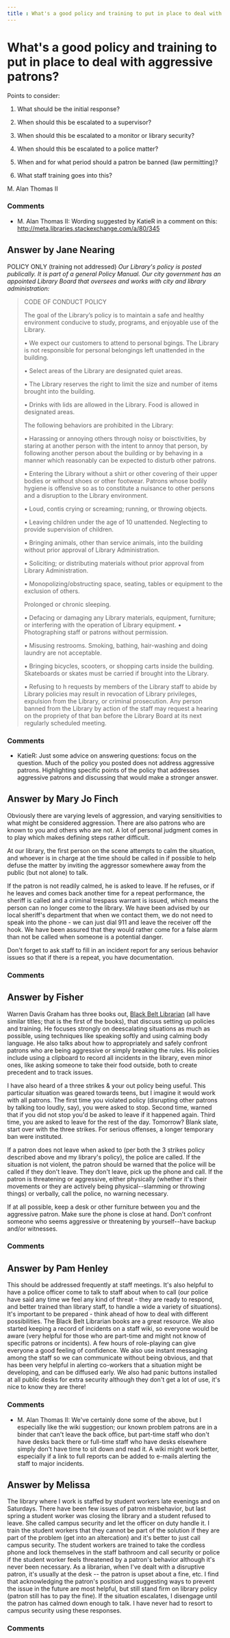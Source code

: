 ```yaml
---
title : What's a good policy and training to put in place to deal with aggressive patrons?
---
```

What's a good policy and training to put in place to deal with aggressive patrons?
=====================
Points to consider:

1.  What should be the initial response?

2.  When should this be escalated to a supervisor?

3.  When should this be escalated to a monitor or library security?

4.  When should this be escalated to a police matter?

5.  When and for what period should a patron be banned (law permitting)?

6.  What staff training goes into this?



M. Alan Thomas II

### Comments ###
* M. Alan Thomas II: Wording suggested by KatieR in a comment on this:
http://meta.libraries.stackexchange.com/a/80/345


Answer by Jane Nearing
----------------
POLICY ONLY (training not addressed) *Our Library's policy is posted
publically. It is part of a general Policy Manual. Our city government
has an appointed Library Board that oversees and works with city and
library administration:*

> CODE OF CONDUCT POLICY
>
> The goal of the Library’s policy is to maintain a safe and healthy
> environment conducive to study, programs, and enjoyable use of the
> Library.
>
> • We expect our customers to attend to personal bgings. The Library is
> not responsible for personal belongings left unattended in the
> building.
>
> • Select areas of the Library are designated quiet areas.
>
> • The Library reserves the right to limit the size and number of items
> brought into the building.
>
> • Drinks with lids are allowed in the Library. Food is allowed in
> designated areas.
>
> The following behaviors are prohibited in the Library:
>
> • Harassing or annoying others through noisy or boisctivities, by
> staring at another person with the intent to annoy that person, by
> following another person about the building or by behaving in a manner
> which reasonably can be expected to disturb other patrons.
>
> • Entering the Library without a shirt or other covering of their
> upper bodies or without shoes or other footwear. Patrons whose bodily
> hygiene is offensive so as to constitute a nuisance to other persons
> and a disruption to the Library environment.
>
> • Loud, contis crying or screaming; running, or throwing objects.
>
> • Leaving children under the age of 10 unattended. Neglecting to
> provide supervision of children.
>
> • Bringing animals, other than service animals, into the building
> without prior approval of Library Administration.
>
> • Soliciting; or distributing materials without prior approval from
> Library Administration.
>
> • Monopolizing/obstructing space, seating, tables or equipment to the
> exclusion of others.
>
> Prolonged or chronic sleeping.
>
> • Defacing or damaging any Library materials, equipment, furniture; or
> interfering with the operation of Library equipment. • Photographing
> staff or patrons without permission.
>
> • Misusing restrooms. Smoking, bathing, hair-washing and doing laundry
> are not acceptable.
>
> • Bringing bicycles, scooters, or shopping carts inside the building.
> Skateboards or skates must be carried if brought into the Library.
>
> • Refusing to h requests by members of the Library staff to abide by
> Library policies may result in revocation of Library privileges,
> expulsion from the Library, or criminal prosecution. Any person banned
> from the Library by action of the staff may request a hearing on the
> propriety of that ban before the Library Board at its next regularly
> scheduled meeting.

### Comments ###
* KatieR: Just some advice on answering questions: focus on the question. Much of
the policy you posted does not address aggressive patrons. Highlighting
specific points of the policy that addresses aggressive patrons and
discussing that would make a stronger answer.

Answer by Mary Jo Finch
----------------
Obviously there are varying levels of aggression, and varying
sensitivities to what might be considered aggression. There are also
patrons who are known to you and others who are not. A lot of personal
judgment comes in to play which makes defining steps rather difficult.

At our library, the first person on the scene attempts to calm the
situation, and whoever is in charge at the time should be called in if
possible to help defuse the matter by inviting the aggressor somewhere
away from the public (but not alone) to talk.

If the patron is not readily calmed, he is asked to leave. If he
refuses, or if he leaves and comes back another time for a repeat
performance, the sheriff is called and a criminal trespass warrant is
issued, which means the person can no longer come to the library. We
have been advised by our local sheriff's department that when we contact
them, we do not need to speak into the phone - we can just dial 911 and
leave the receiver off the hook. We have been assured that they would
rather come for a false alarm than not be called when someone is a
potential danger.

Don't forget to ask staff to fill in an incident report for any serious
behavior issues so that if there is a repeat, you have documentation.

### Comments ###

Answer by Fisher
----------------
Warren Davis Graham has three books out, [Black Belt
Librarian](http://www.worldcat.org/oclc/70151388) (all have similar
titles; that is the first of the books), that discuss setting up
policies and training. He focuses strongly on deescalating situations as
much as possible, using techniques like speaking softly and using
calming body language. He also talks about how to appropriately and
safely confront patrons who are being aggressive or simply breaking the
rules. His policies include using a clipboard to record all incidents in
the library, even minor ones, like asking someone to take their food
outside, both to create precedent and to track issues.

I have also heard of a three strikes & your out policy being useful.
This particular situation was geared towards teens, but I imagine it
would work with all patrons. The first time you violated policy
(disrupting other patrons by talking too loudly, say), you were asked to
stop. Second time, warned that if you did not stop you'd be asked to
leave if it happened again. Third time, you are asked to leave for the
rest of the day. Tomorrow? Blank slate, start over with the three
strikes. For serious offenses, a longer temporary ban were instituted.

If a patron does not leave when asked to (per both the 3 strikes policy
described above and my library's policy), the police are called. If the
situation is not violent, the patron should be warned that the police
will be called if they don't leave. They don't leave, pick up the phone
and call. If the patron is threatening or aggressive, either physically
(whether it's their movements or they are actively being
physical--slamming or throwing things) or verbally, call the police, no
warning necessary.

If at all possible, keep a desk or other furniture between you and the
aggressive patron. Make sure the phone is close at hand. Don't confront
someone who seems aggressive or threatening by yourself--have backup
and/or witnesses.

### Comments ###

Answer by Pam Henley
----------------
This should be addressed frequently at staff meetings. It's also helpful
to have a police officer come to talk to staff about when to call (our
police have said any time we feel any kind of threat - they are ready to
respond, and better trained than library staff, to handle a wide a
variety of situations). It's important to be prepared - think ahead of
how to deal with different possibilities. The Black Belt Librarian books
are a great resource. We also started keeping a record of incidents on a
staff wiki, so everyone would be aware (very helpful for those who are
part-time and might not know of specific patrons or incidents). A few
hours of role-playing can give everyone a good feeling of confidence. We
also use instant messaging among the staff so we can communicate without
being obvious, and that has been very helpful in alerting co-workers
that a situation might be developing, and can be diffused early. We also
had panic buttons installed at all public desks for extra security
although they don't get a lot of use, it's nice to know they are there!

### Comments ###
* M. Alan Thomas II: We've certainly done some of the above, but I especially like the wiki
suggestion; our known problem patrons are in a binder that can't leave
the back office, but part-time staff who don't have desks back there or
full-time staff who have desks elsewhere simply don't have time to sit
down and read it. A wiki might work better, especially if a link to full
reports can be added to e-mails alerting the staff to major incidents.

Answer by Melissa
----------------
The library where I work is staffed by student workers late evenings and
on Saturdays. There have been few issues of patron misbehavior, but last
spring a student worker was closing the library and a student refused to
leave. She called campus security and let the officer on duty handle it.
I train the student workers that they cannot be part of the solution if
they are part of the problem (get into an altercation) and it's better
to just call campus security. The student workers are trained to take
the cordless phone and lock themselves in the staff bathroom and call
security or police if the student worker feels threatened by a patron's
behavior although it's never been necessary. As a librarian, when I've
dealt with a disruptive patron, it's usually at the desk -- the patron
is upset about a fine, etc. I find that acknowledging the patron's
position and suggesting ways to prevent the issue in the future are most
helpful, but still stand firm on library policy (patron still has to pay
the fine). If the situation escalates, I disengage until the patron has
calmed down enough to talk. I have never had to resort to campus
security using these responses.

### Comments ###

